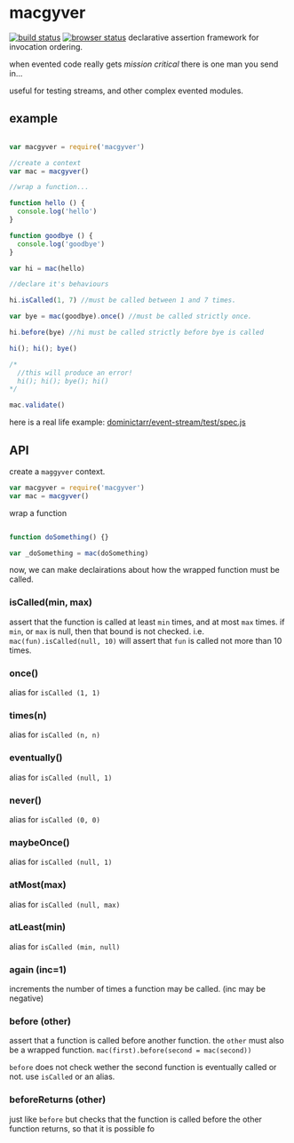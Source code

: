 # macgyver

[![build status](https://secure.travis-ci.org/dominictarr/macgyver.png)](http://travis-ci.org/dominictarr/macgyver)
[![browser status](http://ci.testling.com/dominictarr/macgyver.png)](http://ci.testling.com/dominictarr/macgyver)
declarative assertion framework for invocation ordering.

when evented code really gets _mission critical_ there is one man you send in...

useful for testing streams, and other complex evented modules.

## example

``` js

var macgyver = require('macgyver')

//create a context
var mac = macgyver()

//wrap a function...

function hello () {
  console.log('hello')
}

function goodbye () {
  console.log('goodbye')
}

var hi = mac(hello)

//declare it's behaviours

hi.isCalled(1, 7) //must be called between 1 and 7 times.

var bye = mac(goodbye).once() //must be called strictly once.

hi.before(bye) //hi must be called strictly before bye is called

hi(); hi(); bye()

/*
  //this will produce an error!
  hi(); hi(); bye(); hi()
*/

mac.validate()
```

here is a real life example: [dominictarr/event-stream/test/spec.js](https://github.com/dominictarr/event-stream/blob/3f4f5cb57fb61144751ab5fe643b8974ab9007aa/test/spec.js#L14-56)

## API

create a `maggyver` context.

``` js
var macgyver = require('macgyver')
var mac = macgyver()

```

wrap a function 

``` js

function doSomething() {}

var _doSomething = mac(doSomething)

```

now, we can make declairations about how the wrapped function must be called.

### isCalled(min, max)
assert that the function is called at least `min` times, and at most `max` times.
if `min`, or `max` is null, then that bound is not checked. i.e. `mac(fun).isCalled(null, 10)`
will assert that `fun` is called not more than 10 times.

### once()
alias for `isCalled (1, 1)`

### times(n)
alias for `isCalled (n, n)`

### eventually()
alias for `isCalled (null, 1)`

### never()
alias for `isCalled (0, 0)`

### maybeOnce()
alias for `isCalled (null, 1)`

### atMost(max)
alias for `isCalled (null, max)`

### atLeast(min)
alias for `isCalled (min, null)`

### again (inc=1)
increments the number of times a function may be called.
(inc may be negative)

### before (other)

assert that a function is called before another function.
the `other` must also be a wrapped function.
`mac(first).before(second = mac(second))`

`before` does not check wether the second function is eventually called or not. use `isCalled` or an alias.

### beforeReturns (other)

just like `before` but checks that the function is called before the other function returns, so that it is possible fo